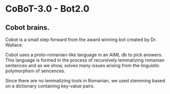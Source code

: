# CoBoT-3.0 - Bot2.0

## Cobot brains.
Cobot is a small step forward from the award winning bot created by Dr. Wallace.

Cobot uses a proto-romanian-like language in an AIML db to pick answers.
This language is formed in the process of recursively lemmatizing romanian sentences and as we show, solves many issues arising from the linguistic polymorphsm of sencences.


Since there are no lemmatizing tools in Romanian, we used stemming based on a dictionary containing key-value pairs.

